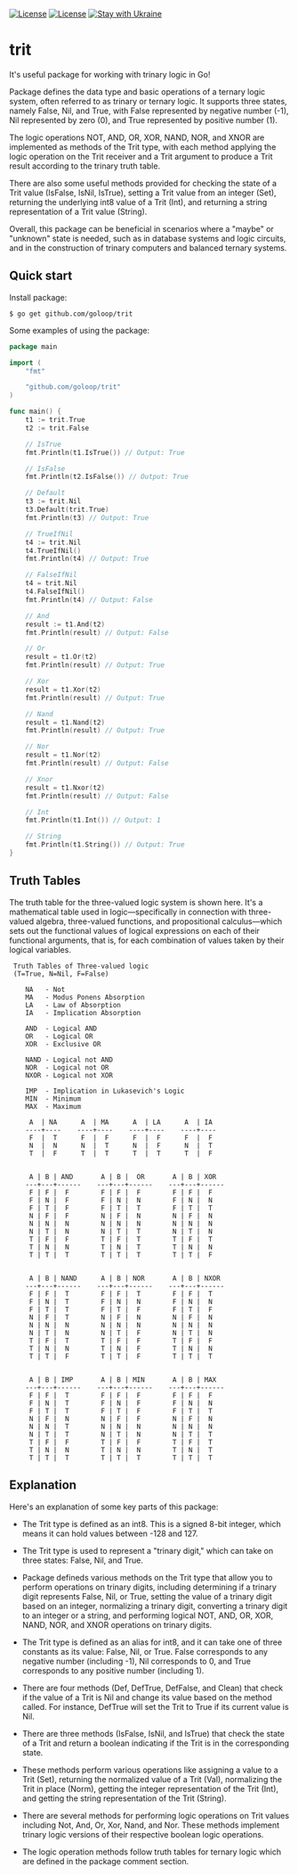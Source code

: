 [![License](https://img.shields.io/badge/license-MIT-brightgreen)](https://github.com/goloop/trit/blob/master/LICENSE) [![License](https://img.shields.io/badge/godoc-YES-green)](https://godoc.org/github.com/goloop/trit) [![Stay with Ukraine](https://img.shields.io/static/v1?label=Stay%20with&message=Ukraine%20♥&color=ffD700&labelColor=0057B8&style=flat)](https://u24.gov.ua/)


# trit

It's useful package for working with trinary logic in Go!

Package defines the data type and basic operations of a ternary logic system, often referred to as trinary or ternary logic. It supports three states, namely False, Nil, and True, with False represented by  negative number (-1), Nil represented by zero (0), and True represented by positive number (1).

The logic operations NOT, AND, OR, XOR, NAND, NOR, and XNOR are implemented as methods of the Trit type, with each method applying the logic operation on the Trit receiver and a Trit argument to produce a Trit result according to the trinary truth table.

There are also some useful methods provided for checking the state of a Trit value (IsFalse, IsNil, IsTrue), setting a Trit value from an integer (Set), returning the underlying int8 value of a Trit (Int), and returning a string representation of a Trit value (String).

Overall, this package can be beneficial in scenarios where a "maybe" or "unknown" state is needed, such as in database systems and logic circuits, and in the construction of trinary computers and balanced ternary systems.

## Quick start

Install package:

```shell
$ go get github.com/goloop/trit
```

Some examples of using the package:

```go
package main

import (
	"fmt"

	"github.com/goloop/trit"
)

func main() {
	t1 := trit.True
	t2 := trit.False

	// IsTrue
	fmt.Println(t1.IsTrue()) // Output: True

	// IsFalse
	fmt.Println(t2.IsFalse()) // Output: True

	// Default
	t3 := trit.Nil
	t3.Default(trit.True)
	fmt.Println(t3) // Output: True

	// TrueIfNil
	t4 := trit.Nil
	t4.TrueIfNil()
	fmt.Println(t4) // Output: True

	// FalseIfNil
	t4 = trit.Nil
	t4.FalseIfNil()
	fmt.Println(t4) // Output: False

	// And
	result := t1.And(t2)
	fmt.Println(result) // Output: False

	// Or
	result = t1.Or(t2)
	fmt.Println(result) // Output: True

	// Xor
	result = t1.Xor(t2)
	fmt.Println(result) // Output: True

	// Nand
	result = t1.Nand(t2)
	fmt.Println(result) // Output: True

	// Nor
	result = t1.Nor(t2)
	fmt.Println(result) // Output: False

	// Xnor
	result = t1.Nxor(t2)
	fmt.Println(result) // Output: False

	// Int
	fmt.Println(t1.Int()) // Output: 1

	// String
	fmt.Println(t1.String()) // Output: True
}
```

## Truth Tables

The truth table for the three-valued logic system is shown here. It's a mathematical table used in logic—specifically in connection with three-valued algebra, three-valued functions, and propositional calculus—which sets out the functional values of logical expressions on each of their functional arguments, that is, for each combination of values taken by their logical variables.

```shell
 Truth Tables of Three-valued logic
 (T=True, N=Nil, F=False)

	NA   - Not
	MA   - Modus Ponens Absorption
	LA   - Law of Absorption
	IA   - Implication Absorption

	AND  - Logical AND
	OR   - Logical OR
	XOR  - Exclusive OR

	NAND - Logical not AND
	NOR  - Logical not OR
	NXOR - Logical not XOR

	IMP  - Implication in Lukasevich's Logic
	MIN  - Minimum
	MAX  - Maximum

	 A  | NA      A  | MA      A  | LA      A  | IA
	----+----    ----+----    ----+----    ----+----
	 F  |  T      F  |  F      F  |  F      F  |  F
	 N  |  N      N  |  T      N  |  F      N  |  T
	 T  |  F      T  |  T      T  |  T      T  |  F


	 A | B | AND       A | B |  OR       A | B | XOR
	---+---+------    ---+---+------    ---+---+------
	 F | F |  F        F | F |  F        F | F |  F
	 F | N |  F        F | N |  N        F | N |  N
	 F | T |  F        F | T |  T        F | T |  T
	 N | F |  F        N | F |  N        N | F |  N
	 N | N |  N        N | N |  N        N | N |  N
	 N | T |  N        N | T |  T        N | T |  N
	 T | F |  F        T | F |  T        T | F |  T
	 T | N |  N        T | N |  T        T | N |  N
	 T | T |  T        T | T |  T        T | T |  F


	 A | B | NAND      A | B | NOR       A | B | NXOR
	---+---+------    ---+---+------    ---+---+------
	 F | F |  T        F | F |  T        F | F |  T
	 F | N |  T        F | N |  N        F | N |  N
	 F | T |  T        F | T |  F        F | T |  F
	 N | F |  T        N | F |  N        N | F |  N
	 N | N |  N        N | N |  N        N | N |  N
	 N | T |  N        N | T |  F        N | T |  N
	 T | F |  T        T | F |  F        T | F |  F
	 T | N |  N        T | N |  F        T | N |  N
	 T | T |  F        T | T |  F        T | T |  T


	 A | B | IMP       A | B | MIN       A | B | MAX
	---+---+------    ---+---+------    ---+---+------
	 F | F |  T        F | F |  F        F | F |  F
	 F | N |  T        F | N |  F        F | N |  N
	 F | T |  T        F | T |  F        F | T |  T
	 N | F |  N        N | F |  F        N | F |  N
	 N | N |  T        N | N |  N        N | N |  N
	 N | T |  T        N | T |  N        N | T |  T
	 T | F |  F        T | F |  F        T | F |  T
	 T | N |  N        T | N |  N        T | N |  T
	 T | T |  T        T | T |  T        T | T |  T
```

## Explanation

Here's an explanation of some key parts of this package:

  - The Trit type is defined as an int8. This is a signed 8-bit integer, which means it can hold values between -128 and 127.

  - The Trit type is used to represent a "trinary digit," which can take on three states: False, Nil, and True.

  - Package defineds various methods on the Trit type that allow you to perform operations on trinary digits, including determining if a trinary digit represents False, Nil, or True, setting the value of a trinary digit based on an integer, normalizing a trinary digit, converting a trinary digit to an integer or a string, and performing logical NOT, AND, OR, XOR, NAND, NOR, and XNOR operations on trinary digits.

  - The Trit type is defined as an alias for int8, and it can take one of three constants as its value: False, Nil, or True. False corresponds to any negative number (including -1), Nil corresponds to 0, and True corresponds to any positive number (including 1).

  - There are four methods (Def, DefTrue, DefFalse, and Clean) that check if the value of a Trit is Nil and change its value based on the method called. For instance, DefTrue will set the Trit to True if its current value is Nil.

  - There are three methods (IsFalse, IsNil, and IsTrue) that check the state of a Trit and return a boolean indicating if the Trit is in the corresponding state.

  - These methods perform various operations like assigning a value to a Trit (Set), returning the normalized value of a Trit (Val), normalizing the Trit in place (Norm), getting the integer representation of the Trit (Int), and getting the string representation of the Trit (String).

  - There are several methods for performing logic operations on Trit values including Not, And, Or, Xor, Nand, and Nor. These methods implement trinary logic versions of their respective boolean logic operations.

  - The logic operation methods follow truth tables for ternary logic which are defined in the package comment section.
